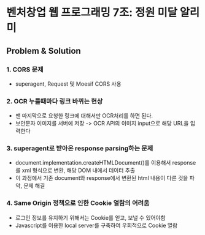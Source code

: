 # 벤처창업 웹 프로그래밍 7조: 정원 미달 알리미

## Problem & Solution

### 1. CORS 문제 
- superagent, Request 및 Moesif CORS 사용

### 2. OCR 누를때마다 링크 바뀌는 현상
- 맨 마지막으로 요청한 링크에 대해서만 OCR처리를 하면 된다.
- 보안문자 이미지를 서버에 저장 -> OCR API의 이미지 input으로 해당 URL을 입력한다

### 3. superagent로 받아온 response parsing하는 문제
- document.implementation.createHTMLDocument()를 이용해서 response를 xml 형식으로 변환, 해당 DOM 내에서 데이터 추출
- 이 과정에서 기존 document와 response에서 변환된 html 내용이 다른 것을 파악, 문제 해결

### 4. Same Origin 정책으로 인한 Cookie 열람의 어려움
- 로그인 정보를 유지하기 위해서는 Cookie를 얻고, 보낼 수 있어야함
- Javascript를 이용한 local server를 구축하여 우회적으로 Cookie 열람

